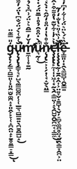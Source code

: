 

# ģ̴̧̨̦̗͇͕̪̳͈̹͓͈̯̫̮͚̪̝̟͈̭̙̙̞̜̝̪̭̤̝̙̱̥͍͇̠͙̳̎̿͊̈͜ͅŭ̴̢̨̡̢̧͇̞͉̙̺̖̼͇̻̰̪̦̹̜̲̳͉̻̳̱͍̖̪̱̯͇̺̝͑͊͑̀́̈́̐͆̔̈́̓͌̌̄͊͆͆̎̏͘̕̚͜͝͠͝m̸̛̛̛̱̼̜̹̞̱̰̒̌̓̿̑͛͐̈́͗͆̽̀̉̍̃̊͛͒͒̽̈̽̾̋̓̈̆̀̄̀̉͐̃̉̾̿̕͝͠ǘ̷͉̰̜̀̇̈̊̑̉̊̍̅̄̈́́̇͋͂͗̐̾̏̚͜͝n̷̨̡̢̠͕̩̗̣̜̘̝̬̖̤͇̐̊̔̍̒̈̊̒̋̂͛̇̀̽̀͆͋̄̐̒̕͝͝͝͠ç̶̧̢̢̛̛̙̼̜̩̩͖̜͙̰̖̯̠̳̤̹̝̖̭̺̬̭̮̪̼͔͔͇̼̔͐̓̍͋̆͊̔̊͌͒͐̂̂̈́̊̔̈́̈̀̄̆͋̌̈́͊̊̑̽͊͛̾̉̐̑̑͒͊͌̒̄͌̕̕͘͜͠͠ͅļ̶̧̧̧̢̛̰̹̱̯̟̭͎͕̤͍̞̬̝̱̻̩̖̬̦̠̻͔͚̪̥̤̘͈̭̠͇̞̭̪͕̤̌͗̏͑̎͛̔̐̒̓͂̕̕e̵̞̳͈̩̣̭̖̼̻̻̜̭̬͇͍͊̏͛́̀̈͛̈́̾͋̓͆̓̀̎͆͗̆͒̅̌̐̎̇͗̉̈̿͐͒̇̅̓̽̏̑͆͘͘͘͝͝͝͠͝͝
<!--
**gumuncle/gumuncle** is a ✨ _special_ ✨ repository because its `README.md` (this file) appears on your GitHub profile.

Here are some ideas to get you started:

- 🔭 I’m currently working on ...
- 🌱 I’m currently learning ...
- 👯 I’m looking to collaborate on ...
- 🤔 I’m looking for help with ...
- 💬 Ask me about ...
- 📫 How to reach me: ...
- 😄 Pronouns: ...
- ⚡ Fun fact: ...
-->
